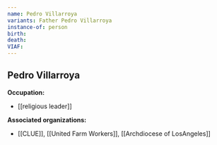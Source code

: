 ```yaml
---
name: Pedro Villarroya
variants: Father Pedro Villarroya
instance-of: person
birth: 
death: 
VIAF: 
---
```

## Pedro Villarroya

**Occupation:** 
- [[religious leader]]

**Associated organizations:** 
- [[CLUE]], [[United Farm Workers]], [[Archdiocese of LosAngeles]]